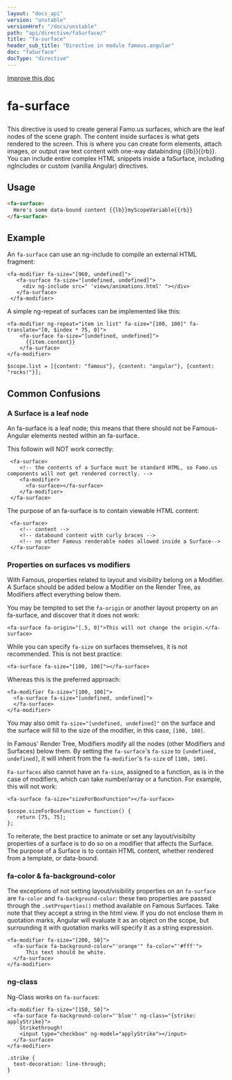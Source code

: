 ```yaml
---
layout: "docs_api"
version: "unstable"
versionHref: "/docs/unstable"
path: "api/directive/faSurface/"
title: "fa-surface"
header_sub_title: "Directive in module famous.angular"
doc: "faSurface"
docType: "directive"
---
```


<div class="improve-docs">
  <a href='https://github.com/Famous/famous-angular/edit/master/src/scripts/directives/fa-surface.js#L1'>
    Improve this doc
  </a>
</div>




<h1 class="api-title">

  fa-surface



</h1>





This directive is used to create general Famo.us surfaces, which are the
leaf nodes of the scene graph.  The content inside
surfaces is what gets rendered to the screen.
This is where you can create form elements, attach
images, or output raw text content with one-way databinding {{lb}}{{rb}}.
You can include entire complex HTML snippets inside a faSurface, including
ngIncludes or custom (vanilla Angular) directives.








  
<h2 id="usage">Usage</h2>
  
```html
<fa-surface>
  Here's some data-bound content {{lb}}myScopeVariable{{rb}}
</fa-surface>
```
  
  

  



<h2 id="example">Example</h2><p>An <code>fa-surface</code> can use an ng-include to compile an external HTML fragment:</p>
<pre><code class="lang-html">&lt;fa-modifier fa-size=&quot;[960, undefined]&quot;&gt;
   &lt;fa-surface fa-size=&quot;[undefined, undefined]&quot;&gt;
     &lt;div ng-include src=&quot; &#39;views/animations.html&#39; &quot;&gt;&lt;/div&gt;
   &lt;/fa-surface&gt;
 &lt;/fa-modifier&gt;</code></pre>
<p>A simple ng-repeat of surfaces can be implemented like this:</p>
<pre><code class="lang-html">&lt;fa-modifier ng-repeat=&quot;item in list&quot; fa-size=&quot;[100, 100]&quot; fa-translate=&quot;[0, $index * 75, 0]&quot;&gt;
    &lt;fa-surface fa-size=&quot;[undefined, undefined]&quot;&gt;
      {{item.content}}
    &lt;/fa-surface&gt;
&lt;/fa-modifier&gt;</code></pre>
<pre><code class="lang-javascript">$scope.list = [{content: &quot;famous&quot;}, {content: &quot;angular&quot;}, {content: &quot;rocks!&quot;}];</code></pre>
<h2 id="common-confusions">Common Confusions</h2>
<h3 id="a-surface-is-a-leaf-node">A Surface is a leaf node</h3>
<p> An fa-surface is a leaf node; this means that there should not be Famous-Angular elements nested within an fa-surface.</p>
<p> This followin will NOT work correctly:</p>
<pre><code class="lang-html"> &lt;fa-surface&gt;
    &lt;!-- the contents of a Surface must be standard HTML, so Famo.us components will not get rendered correctly. --&gt;
    &lt;fa-modifier&gt;
      &lt;fa-surface&gt;&lt;/fa-surface&gt;
    &lt;/fa-modifier&gt;
 &lt;/fa-surface&gt;</code></pre>
<p> The purpose of an fa-surface is to contain viewable HTML content:</p>
<pre><code class="lang-html"> &lt;fa-surface&gt;
    &lt;!-- content --&gt;
    &lt;!-- databound content with curly braces --&gt;
    &lt;!-- no other Famous renderable nodes allowed inside a Surface--&gt; 
 &lt;/fa-surface&gt;</code></pre>
<h3 id="properties-on-surfaces-vs-modifiers">Properties on surfaces vs modifiers</h3>
<p>With Famous, properties related to layout and visibility belong on a Modifier.  A Surface should be added below a Modifier on the Render Tree, as Modifiers affect everything below them.</p>
<p>You may be tempted to set the <code>fa-origin</code> or another layout property on an fa-surface, and discover that it does not work:</p>
<pre><code class="lang-html">&lt;fa-surface fa-origin=&quot;[.5, 0]&quot;&gt;This will not change the origin.&lt;/fa-surface&gt;</code></pre>
<p>While you can specify <code>fa-size</code> on surfaces themselves, it is not recommended.
This is not best practice:</p>
<pre><code class="lang-html">&lt;fa-surface fa-size=&quot;[100, 100]&quot;&gt;&lt;/fa-surface&gt;</code></pre>
<p>Whereas this is the preferred approach: </p>
<pre><code class="lang-html">&lt;fa-modifier fa-size=&quot;[100, 100]&quot;&gt;
  &lt;fa-surface fa-size=&quot;[undefined, undefined]&quot;&gt;
  &lt;/fa-surface&gt;
&lt;/fa-modifier&gt;</code></pre>
<p>You may also omit <code>fa-size=&quot;[undefined, undefined]&quot;</code> on the surface and the surface will fill to the size of the modifier, in this case, <code>[100, 100]</code>.</p>
<p>In Famous&#39; Render Tree, Modifiers modify all the nodes (other Modifiers and Surfaces) below them.  By setting the <code>fa-surface</code>&#39;s <code>fa-size</code> to <code>[undefined, undefined]</code>, it will inherit from the <code>fa-modifier</code>&#39;s <code>fa-size</code> of <code>[100, 100]</code>. </p>
<p><code>Fa-surfaces</code> also cannot have an <code>fa-size</code>, assigned to a function, as is in the case of modifiers, which can take number/array or a function.
For example, this will not work:</p>
<pre><code class="lang-html">&lt;fa-surface fa-size=&quot;sizeForBoxFunction&quot;&gt;&lt;/fa-surface&gt;</code></pre>
<pre><code class="lang-javascript">$scope.sizeForBoxFunction = function() {
   return [75, 75];
};</code></pre>
<p>To reiterate, the best practice to animate or set any layout/visibilty properties of a surface is to do so on a modifier that affects the Surface.  The purpose of a Surface is to contain HTML content, whether rendered from a template, or data-bound.</p>
<p><fa-modifier fa-size="[100, 100]">
  <fa-surface fa-background-color="'red'"></fa-surface>
</fa-modifier></p>
<h3 id="fa-color-fa-background-color">fa-color &amp; fa-background-color</h3>
<p>The exceptions of not setting layout/visibility properties on an <code>fa-surface</code> are <code>fa-color</code> and <code>fa-background-color</code>: these two properties are passed through the <code>.setProperties()</code> method available on Famous Surfaces.
Take note that they accept a string in the html view.  If you do not enclose them in quotation marks, Angular will evaluate it as an object on the scope, but surrounding it with quotation marks will specify it as a string expression.</p>
<pre><code class="lang-html">&lt;fa-modifier fa-size=&quot;[200, 50]&quot;&gt;
  &lt;fa-surface fa-background-color=&quot;&#39;orange&#39;&quot; fa-color=&quot;&#39;#fff&#39;&quot;&gt;
      This text should be white.
  &lt;/fa-surface&gt;
&lt;/fa-modifier&gt;</code></pre>
<h3 id="ng-class">ng-class</h3>
<p>Ng-Class works on <code>fa-surface</code>s:</p>
<pre><code class="lang-html">&lt;fa-modifier fa-size=&quot;[150, 50]&quot;&gt;
  &lt;fa-surface fa-background-color=&quot;&#39;blue&#39;&quot; ng-class=&quot;{strike: applyStrike}&quot;&gt;
    Strikethrough!
    &lt;input type=&quot;checkbox&quot; ng-model=&quot;applyStrike&quot;&gt;&lt;/input&gt;
  &lt;/fa-surface&gt;
&lt;/fa-modifier&gt;</code></pre>
<pre><code class="lang-css">.strike {
  text-decoration: line-through;
}</code></pre>



